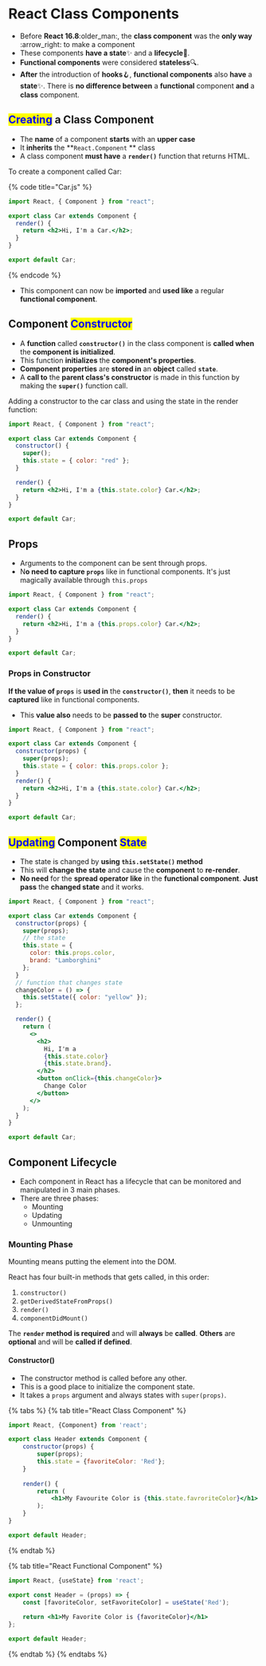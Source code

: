 # React Class Components



* Before **React 16.8**:older\_man:, the **class component** was the **only way** :arrow\_right: to make a component
* These components **have a state**:sparkles: and a **lifecycle**:repeat:.&#x20;
* **Functional components** were considered **stateless**:mag:.
* **After** the introduction of **hooks**:hook:, **functional components** also **have** a **state**:sparkles:. There is **no difference between** a **functional** component **and** a **class** component.

## <mark style="color:blue;">Creating</mark> a Class Component

* The **name** of a component **starts** with an **upper case**
* It **inherits** the **`React.Component` ** class
* A class component **must have** a **`render()`** function that returns HTML.

To create a component called Car:

{% code title="Car.js" %}
```jsx
import React, { Component } from "react";

export class Car extends Component {
  render() {
    return <h2>Hi, I'm a Car.</h2>;
  }
}

export default Car;
```
{% endcode %}

* This component can now be **imported** and **used like** a regular **functional component**.

## Component <mark style="color:blue;">Constructor</mark>

* A **function** called **`constructor()`** in the class component is **called when** the **component is initialized**.
* This function **initializes** the **component's properties**.
* **Component properties** are **stored in** an **object** called **`state`**.
* A **call to** the **parent class's constructor** is made in this function by making the **`super()`** function call.

Adding a constructor to the car class and using the state in the render function:

```jsx
import React, { Component } from "react";

export class Car extends Component {
  constructor() {
    super();
    this.state = { color: "red" };
  }

  render() {
    return <h2>Hi, I'm a {this.state.color} Car.</h2>;
  }
}

export default Car;
```

## Props

* Arguments to the component can be sent through props.
* N**o need to capture `props`** like in functional components. It's just magically available through `this.props`

```jsx
import React, { Component } from "react";

export class Car extends Component {
  render() {
    return <h2>Hi, I'm a {this.props.color} Car.</h2>;
  }
}

export default Car;
```

### Props in Constructor

**If the value of `props`** is **used in** the **`constructor()`**, **then** it needs to be **captured** like in functional components.

* This **value also** needs to be **passed to** the **super** constructor.

```jsx
import React, { Component } from "react";

export class Car extends Component {
  constructor(props) {
    super(props);
    this.state = { color: this.props.color };
  }
  render() {
    return <h2>Hi, I'm a {this.state.color} Car.</h2>;
  }
}

export default Car;
```

## <mark style="color:blue;">Updating</mark> Component <mark style="color:blue;">State</mark>

* The state is changed by **using `this.setState()` method**
* This will **change the state** and cause the **component** to **re-render**.
* **No need** for the **spread operator like** in the **functional component**. **Just pass** the **changed state** and it works.&#x20;

```jsx
import React, { Component } from "react";

export class Car extends Component {
  constructor(props) {
    super(props);
    // the state
    this.state = { 
      color: this.props.color, 
      brand: "Lamborghini" 
    };
  }
  // function that changes state
  changeColor = () => {
    this.setState({ color: "yellow" });
  };

  render() {
    return (
      <>
        <h2>
          Hi, I'm a 
          {this.state.color} 
          {this.state.brand}.
        </h2>
        <button onClick={this.changeColor}>
          Change Color
        </button>
      </>
    );
  }
}

export default Car;
```

## Component Lifecycle

* Each component in React has a lifecycle that can be monitored and manipulated in 3 main phases.&#x20;
* There are three phases:
  * Mounting&#x20;
  * Updating
  * Unmounting

### Mounting Phase

Mounting means putting the element into the DOM.

React has four built-in methods that gets called, in this order:

1. `constructor()`
2. `getDerivedStateFromProps()`
3. `render()`
4. `componentDidMount()`

The **`render` method is required** and will **always** be **called**. **Others** are **optional** and will be **called if defined**.

#### Constructor()

* The constructor method is called before any other.
* This is a good place to initialize the component state.
* It takes a `props` argument and always states with `super(props)`.

{% tabs %}
{% tab title="React Class Component" %}
```jsx
import React, {Component} from 'react';

export class Header extends Component {
    constructor(props) {
        super(props);
        this.state = {favoriteColor: 'Red'};
    }
    
    render() {
        return (
            <h1>My Favourite Color is {this.state.favroriteColor}</h1>
        );
    }
}

export default Header;
```
{% endtab %}

{% tab title="React Functional Component" %}
```jsx
import React, {useState} from 'react';

export const Header = (props) => {
    const [favoriteColor, setFavoriteColor] = useState('Red');
    
    return <h1>My Favorite Color is {favoriteColor}</h1>
};

export default Header;
```
{% endtab %}
{% endtabs %}

